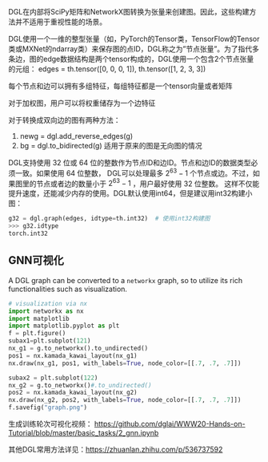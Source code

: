 DGL在内部将SciPy矩阵和NetworkX图转换为张量来创建图。因此，这些构建方法并不适用于重视性能的场景。

DGL使用一个一维的整型张量（如，PyTorch的Tensor类，TensorFlow的Tensor类或MXNet的ndarray类）来保存图的点ID，DGL称之为”节点张量”。为了指代多条边，图的edge数据结构是两个tensor构成的，DGL使用一个包含2个节点张量的元组：
edges = th.tensor([0, 0, 0, 1]), th.tensor([1, 2, 3, 3])

每个节点和边可以拥有多组特征，每组特征都是一个tensor向量或者矩阵

对于加权图，用户可以将权重储存为一个边特征

对于转换成双向边的图有两种方法：
1. newg = dgl.add_reverse_edges(g)
2. bg = dgl.to_bidirected(g) 适用于原来的图是无向图的情况

DGL支持使用 32 位或 64 位的整数作为节点ID和边ID。节点和边ID的数据类型必须一致。如果使用 64 位整数， DGL可以处理最多 $2^{63}-1$ 个节点或边。不过，如果图里的节点或者边的数量小于 $2^{63}-1$ ，用户最好使用 32 位整数。 这样不仅能提升速度，还能减少内存的使用。DGL默认使用int64，但是建议用int32构建小图：
```python
g32 = dgl.graph(edges, idtype=th.int32)  # 使用int32构建图
>>> g32.idtype
torch.int32
```

## GNN可视化
A DGL graph can be converted to a `networkx` graph, so to utilize its rich functionalities such as visualization.
```python
# visualization via nx
import networkx as nx
import matplotlib
import matplotlib.pyplot as plt
f = plt.figure()
subax1=plt.subplot(121)
nx_g1 = g.to_networkx().to_undirected()
pos1 = nx.kamada_kawai_layout(nx_g1)
nx.draw(nx_g1, pos1, with_labels=True, node_color=[[.7, .7, .7]])

subax2 = plt.subplot(122)
nx_g2 = g.to_networkx()#.to_undirected()
pos2 = nx.kamada_kawai_layout(nx_g2)
nx.draw(nx_g2, pos2, with_labels=True, node_color=[[.7, .7, .7]])
f.savefig("graph.png")
```
生成训练轮次可视化视频：
https://github.com/dglai/WWW20-Hands-on-Tutorial/blob/master/basic_tasks/2_gnn.ipynb

其他DGL常用方法详见：https://zhuanlan.zhihu.com/p/536737592
